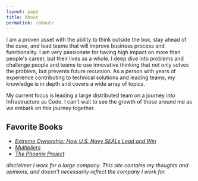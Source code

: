 ```yaml
---
layout: page
title: About
permalink: /about/
---
```


I am a proven asset with the ability to think outside the box, stay ahead of the cuve, and lead teams that will improve business process and functionality. I am very passionate for having high impact on more than people's career, but their lives as a whole.  I deep dive into problems and challenge people and teams to use innovative thinking that not only solves the problem, but prevents future recursion. As a person with years of experience contributing to technical solutions and leading teams, my knowledge is in depth and covers a wide array of topics.

My current focus is leading a large distributed team on a journey into Infrastructure as Code.  I can't wait to see the growth of those around me as we embark on this journey together.

## Favorite Books
* _[Extreme Ownership: How U.S. Navy SEALs Lead and Win](https://books.google.com/books?id=tpspDwAAQBAJ)_
* _[Multipliers](https://books.google.com/books?id=kF26e_S6l_cC)_
* _[The Phoenix Project](https://books.google.com/books?id=_An-CAAAQBAJ)_

_disclaimer_
_I work for a large company.  This site contains my thoughts and opinions, and doesn't necessarily reflect the company I work for._
